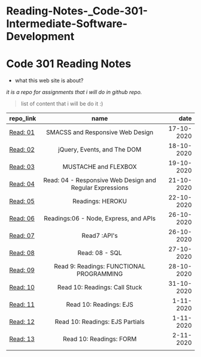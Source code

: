 # Reading-Notes-_Code-301-Intermediate-Software-Development

# Code 301 Reading Notes
* what this web site is about?

*it is a repo for assignments that i will do in github repo.*

> list of content that i will be do it :) 

| repo_link |      name     |  date   |
|----------|:-------------:|------:|
|[Read: 01](https://hadeelhhawajreh.github.io/Reading-Notes-_Code-301---Intermediate-Software-Development/class-01)  |      SMACSS and Responsive Web Design         |  17-10-2020|
|  [Read: 02](https://hadeelhhawajreh.github.io/Reading-Notes-_Code-301---Intermediate-Software-Development/class-02) | jQuery, Events, and The DOM   |   18-10-2020    |  
|  [Read: 03](https://hadeelhhawajreh.github.io/Reading-Notes-_Code-301---Intermediate-Software-Development/class-03)    |   MUSTACHE and FLEXBOX|19-10-2020|
| [Read: 04](https://hadeelhhawajreh.github.io/Reading-Notes-_Code-301---Intermediate-Software-Development/class-04)    |Read: 04 - Responsive Web Design and Regular Expressions| 21-10-2020      |  
|    [Read: 05](https://hadeelhhawajreh.github.io/Reading-Notes-_Code-301---Intermediate-Software-Development/class-05)  |Readings: HEROKU  |  22-10-2020     |
|    [Read: 06](https://hadeelhhawajreh.github.io/Reading-Notes-_Code-301---Intermediate-Software-Development/class-06)   |Readings:06 - Node, Express, and APIs  |  26-10-2020     |
[Read: 07](https://hadeelhhawajreh.github.io/Reading-Notes-_Code-301---Intermediate-Software-Development/class-07)|Read7 :API's|  26-10-2020 | 
[Read: 08](https://hadeelhhawajreh.github.io/Reading-Notes-_Code-301---Intermediate-Software-Development/class-08)|Read: 08 - SQL|  27-10-2020 | 
[Read: 09](https://hadeelhhawajreh.github.io/Reading-Notes-_Code-301---Intermediate-Software-Development/class-09)|Read 9: Readings: FUNCTIONAL PROGRAMMING|  28-10-2020 | 
[Read: 10](https://hadeelhhawajreh.github.io/Reading-Notes-_Code-301---Intermediate-Software-Development/class-10)|Read 10: Readings: Call  Stuck|  31-10-2020 | 
[Read: 11](https://hadeelhhawajreh.github.io/Reading-Notes-_Code-301---Intermediate-Software-Development/class-11)|Read 10: Readings: EJS|  1-11-2020 | 
[Read: 12](https://hadeelhhawajreh.github.io/Reading-Notes-_Code-301---Intermediate-Software-Development/class-12)|Read 10: Readings: EJS Partials|  1-11-2020 | 
[Read: 13](https://hadeelhhawajreh.github.io/Reading-Notes-_Code-301---Intermediate-Software-Development/class-13)|Read 10: Readings: FORM  |  2-11-2020 | 
|          |               |       |  


